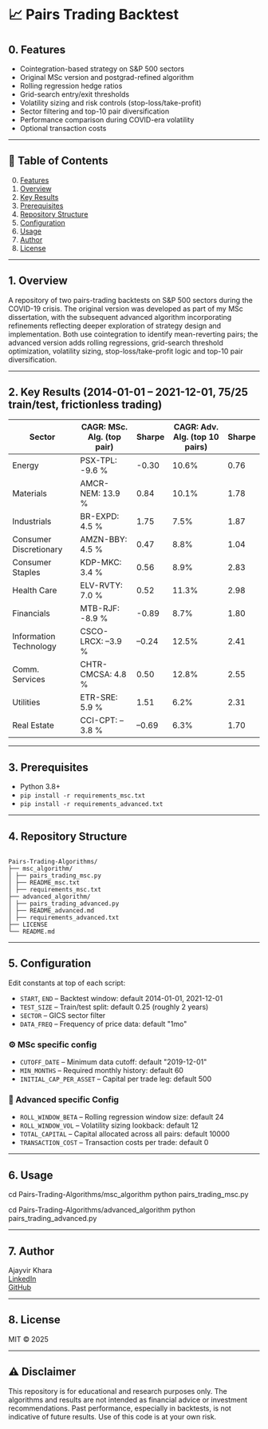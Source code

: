 # 📈 Pairs Trading Backtest

## 0. Features
- Cointegration-based strategy on S&P 500 sectors
- Original MSc version and postgrad-refined algorithm
- Rolling regression hedge ratios
- Grid-search entry/exit thresholds
- Volatility sizing and risk controls (stop-loss/take-profit)
- Sector filtering and top-10 pair diversification
- Performance comparison during COVID-era volatility
- Optional transaction costs

---

## 📑 Table of Contents
0. [Features](#0-features)  
1. [Overview](#1-overview)  
2. [Key Results](#2-key-results)  
3. [Prerequisites](#3-prerequisites)  
4. [Repository Structure](#4-repository-structure)  
5. [Configuration](#5-configuration)  
6. [Usage](#6-usage)  
7. [Author](#7-author)  
8. [License](#8-license)  

---

## 1. Overview  
A repository of two pairs-trading backtests on S&P 500 sectors during the COVID-19 crisis. The original version was developed as part of my MSc dissertation, with the subsequent advanced algorithm incorporating refinements reflecting deeper exploration of strategy design and implementation. Both use cointegration to identify mean-reverting pairs; the advanced version adds rolling regressions, grid-search threshold optimization, volatility sizing, stop-loss/take-profit logic and top-10 pair diversification.

---

## 2. Key Results (2014-01-01 – 2021-12-01, 75/25 train/test, frictionless trading)  
| Sector                   | CAGR: MSc. Alg. (top pair)       | Sharpe | CAGR: Adv. Alg. (top 10 pairs)    | Sharpe |
|--------------------------|----------------------------------|--------|-----------------------------------|--------|
| Energy                   | PSX-TPL: -9.6 %    	          | -0.30  | 10.6%   	                       |  0.76  |
| Materials                | AMCR-NEM: 13.9 %        	      |  0.84  | 10.1%                             |  1.78  |
| Industrials              | BR-EXPD: 4.5 %         	      |  1.75  | 7.5%                 		       |  1.87  |
| Consumer Discretionary   | AMZN-BBY: 4.5 %        	      |  0.47  | 8.8%               		       |  1.04  |
| Consumer Staples         | KDP-MKC: 3.4 %         	      |  0.56  | 8.9%              		           |  2.83  |
| Health Care              | ELV-RVTY: 7.0 %          	      |  0.52  | 11.3%             		           |  2.98  |
| Financials               | MTB-RJF: -8.9 %         	      | -0.89  | 8.7%              		           |  1.80  |
| Information Technology   | CSCO-LRCX: –3.9 %      	      | –0.24  | 12.5%          		           |  2.41  |
| Comm. Services           | CHTR-CMCSA: 4.8 %      	      |  0.50  | 12.8%           	 	           |  2.55  |
| Utilities                | ETR-SRE: 5.9 %          	      |  1.51  | 6.2%            	               |  2.31  |
| Real Estate              | CCI-CPT: –3.8 %        	      | –0.69  | 6.3%               	           |  1.70  |

---

## 3. Prerequisites  
- Python 3.8+  
- `pip install -r requirements_msc.txt`  
- `pip install -r requirements_advanced.txt`  

---

## 4. Repository Structure

```

Pairs-Trading-Algorithms/
├── msc_algorithm/
│ ├── pairs_trading_msc.py
│ ├── README_msc.txt
│ ├── requirements_msc.txt
├── advanced_algorithm/
│ ├── pairs_trading_advanced.py
│ ├── README_advanced.md
│ ├── requirements_advanced.txt
├── LICENSE
└── README.md

```

---

## 5. Configuration  

Edit constants at top of each script:  
- `START`, `END` – Backtest window: default 2014-01-01, 2021-12-01  
- `TEST_SIZE` – Train/test split: default 0.25 (roughly 2 years)
- `SECTOR` – GICS sector filter 
- `DATA_FREQ` – Frequency of price data: default "1mo"

### ⚙️ MSc specific config
- `CUTOFF_DATE` – Minimum data cutoff: default "2019-12-01"
- `MIN_MONTHS` – Required monthly history: default 60
- `INITIAL_CAP_PER_ASSET` – Capital per trade leg: default 500

### 🔬 Advanced specific Config
- `ROLL_WINDOW_BETA` – Rolling regression window size: default 24
- `ROLL_WINDOW_VOL` – Volatility sizing lookback: default 12
- `TOTAL_CAPITAL` – Capital allocated across all pairs: default 10000
- `TRANSACTION_COST` – Transaction costs per trade: default 0

---

## 6. Usage  

cd Pairs-Trading-Algorithms/msc_algorithm
python pairs_trading_msc.py

cd  Pairs-Trading-Algorithms/advanced_algorithm
python pairs_trading_advanced.py

---

## 7. Author
Ajayvir Khara  
[LinkedIn](https://linkedin.com/in/ajayvirkhara)  
[GitHub](https://github.com/ajayvirkhara)

---

## 8. License
MIT © 2025

---

## ⚠️ Disclaimer

This repository is for educational and research purposes only. The algorithms and results are not intended as financial advice or investment recommendations. Past performance, especially in backtests, is not indicative of future results. Use of this code is at your own risk.